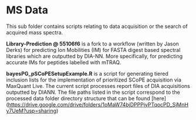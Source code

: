 # MS Data

This sub folder contains scripts relating to data acquisition or the search of acquired mass spectra.  

**Library-Prediction @ 55106f6** is a fork to a workflow (written by Jason Derks) for predicting Ion Mobilities (IM) for FASTA digest based spectral libraries which are outputted by DIA-NN. More specifically, for predicting accurate IMs for peptides labelled with mTRAQ.  

**bayesPG_pSCoPESetupExample.R** is a script for generating tiered inclusion lists for the implementation of prioritized SCoPE acquisition via MaxQuant Live. The current script processes report files of DIA acquisitions outputted by DIANN. The file paths listed in the script correspond to the processed data folder directory structure that can be found [here] (https://drive.google.com/drive/folders/1oMaW74bjDPPPjyPTqocPD_SjMnHy7UeM?usp=sharing)
